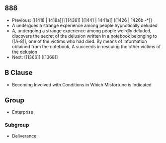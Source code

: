 ## 888
- Previous: [[1418 | 1418a]] [[1436]] [[1441 | 1441a]] [[1426 | 1426b -*]] 
- A undergoes a strange experience among people hypnotically deluded
- A, undergoing a strange experience among people weirdly deluded, discovers the secret of the delusion written in a notebook belonging to [[A-8]], one of the victims who had died. By means of information obtained from the notebook, A succeeds in rescuing the other victims of the delusion
- Next: [[1366]] [[1368]] 

## B Clause
- Becoming Involved with Conditions in Which Misfortune is Indicated

## Group
- Enterprise

### Subgroup
- Deliverance


